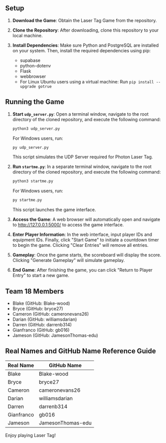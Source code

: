 ## Setup

1. **Download the Game**: Obtain the Laser Tag Game from the repository.

2. **Clone the Repository**: After downloading, clone this repository to your local machine.

3. **Install Dependencies**: Make sure Python and PostgreSQL are installed on your system. Then, install the required dependencies using pip:
   - supabase
   - python-dotenv
   - Flask
   - webbrowser
   - For Linux Ubuntu users using a virtual machine: Run `pip install --upgrade gotrue`

## Running the Game

1. **Start `udp_server.py`**: Open a terminal window, navigate to the root directory of the cloned repository, and execute the following command:
    ```bash
    python3 udp_server.py
    ```
   For Windows users, run:
    ```bash
    py udp_server.py
    ```
   This script simulates the UDP Server required for Photon Laser Tag.

2. **Run `startme.py`**: In a separate terminal window, navigate to the root directory of the cloned repository, and execute the following command:
    ```bash
    python3 startme.py
    ```
   For Windows users, run:
    ```bash
    py startme.py
    ```
   This script launches the game interface.

3. **Access the Game**: A web browser will automatically open and navigate to http://127.0.0.1:5000/ to access the game interface.

4. **Enter Player Information**: In the web interface, input player IDs and equipment IDs. Finally, click "Start Game" to initiate a countdown timer to begin the game. Clicking "Clear Entries" will remove all entries.

5. **Gameplay**: Once the game starts, the scoreboard will display the score. Clicking "Generate Gameplay" will simulate gameplay.

6. **End Game**: After finishing the game, you can click "Return to Player Entry" to start a new game.

## Team 18 Members
- Blake (GitHub: Blake-wood)
- Bryce (GitHub: bryce27)
- Cameron (GitHub: cameronevans26)
- Darian (GitHub: williamsdarian)
- Darren (GitHub: darrenb314)
- Gianfranco (GitHub: gb016)
- Jameson (GitHub: JamesonThomas-edu)

## Real Names and GitHub Name Reference Guide
| Real Name   | GitHub Name        |
| ----------- | ------------------ |
| Blake       | Blake-wood         |
| Bryce       | bryce27            |
| Cameron     | cameronevans26     |
| Darian      | williamsdarian     |
| Darren      | darrenb314         |
| Gianfranco  | gb016              |
| Jameson     | JamesonThomas-edu  |

Enjoy playing Laser Tag!
